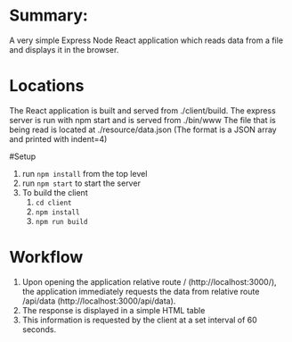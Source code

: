 # Summary:
A very simple Express Node React application which reads data from a file and displays it in the browser.

# Locations
The React application is built and served from ./client/build.
The express server is run with npm start and is served from ./bin/www
The file that is being read is located at ./resource/data.json (The format is a JSON array and printed with indent=4)

#Setup
1. run `npm install` from the top level
2. run `npm start` to start the server
3. To build the client
   1. `cd client`
   2. `npm install`
   3. `npm run build`

# Workflow
1. Upon opening the application relative route / (http://localhost:3000/), the application immediately requests the data from relative route /api/data (http://localhost:3000/api/data).
2. The response is displayed in a simple HTML table
3. This information is requested by the client at a set interval of 60 seconds.

